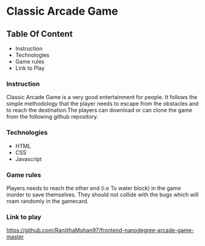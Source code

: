 # Classic Arcade Game

## Table Of Content

* Instruction
* Technologies
* Game rules
* Link to Play

### Instruction
Classic Arcade Game is a very good entertainment for people. It follows the simple methodology that the player needs to escape from the obstacles and to reach the destination.The players can download or can clone the game from the following github repository.

### Technologies
* HTML
* CSS
* Javascript

### Game rules
Players needs to reach the other end (i.e To water block) in the game inorder to save themselves. They should not collide with the bugs which will roam randomly in the gamecard. 

### Link to play
https://github.com/RanjithaMohan97/frontend-nanodegree-arcade-game-master


